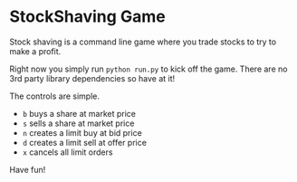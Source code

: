 # StockShaving Game

Stock shaving is a command line game where you trade stocks to try to make a profit.

Right now you simply run ```python run.py``` to kick off the game. There are no 3rd party library dependencies so have at it!

The controls are simple.

* ```b``` buys a share at market price
* ```s``` sells a share at market price
* ```n``` creates a limit buy at bid price
* ```d``` creates a limit sell at offer price
* ```x``` cancels all limit orders

Have fun!
